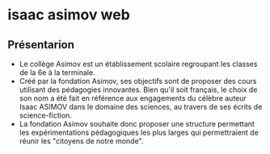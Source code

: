 # isaac asimov web
## Présentarion
- Le collège Asimov est un établissement scolaire regroupant les classes de la 6e à la terminale.
- Créé par la fondation Asimov, ses objectifs sont de proposer des cours utilisant des pédagogies
innovantes. Bien qu'il soit français, le choix de son nom a été fait en référence aux engagements du
célèbre auteur Isaac ASIMOV dans le domaine des sciences, au travers de ses écrits de science-fiction.
- La   fondation   Asimov   souhaite   donc   proposer   une   structure   permettant   les   expérimentations
pédagogiques les plus larges qui permettraient de réunir les "citoyens de notre monde".